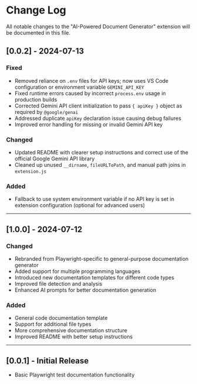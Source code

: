 # Change Log

All notable changes to the "AI-Powered Document Generator" extension will be documented in this file.

## [0.0.2] - 2024-07-13

### Fixed
- Removed reliance on `.env` files for API keys; now uses VS Code configuration or environment variable `GEMINI_API_KEY`
- Fixed runtime errors caused by incorrect `process.env` usage in production builds
- Corrected Gemini API client initialization to pass `{ apiKey }` object as required by `@google/genai`
- Addressed duplicate `apiKey` declaration issue causing debug failures
- Improved error handling for missing or invalid Gemini API key

### Changed
- Updated README with clearer setup instructions and correct use of the official Google Gemini API library
- Cleaned up unused `__dirname`, `fileURLToPath`, and manual path joins in `extension.js`

### Added
- Fallback to use system environment variable if no API key is set in extension configuration (optional for advanced users)

---

## [1.0.0] - 2024-07-12

### Changed
- Rebranded from Playwright-specific to general-purpose documentation generator
- Added support for multiple programming languages
- Introduced new documentation templates for different code types
- Improved file detection and analysis
- Enhanced AI prompts for better documentation generation

### Added
- General code documentation template
- Support for additional file types
- More comprehensive documentation structure
- Improved README with better setup instructions

---

## [0.0.1] - Initial Release
- Basic Playwright test documentation functionality